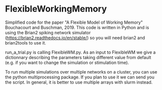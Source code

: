 # FlexibleWorkingMemory
Simplified code for the paper "A Flexible Model of Working Memory" Bouchacourt and Buschman, 2019.
This code is written in Python and is using the Brian2 spiking network simulator (https://brian2.readthedocs.io/en/stable/) so you will need brian2 and brian2tools to use it.

run_a_trial.py is calling FlexibleWM.py. As an input to FlexibleWM we give a dictionnary describing the parameters taking different value from default (e.g. if you want to change the simulation or stimulation time). 

To run multiple simulations over multiple networks on a cluster, you can use the python multiprocessing package. If you plan to use it we can send you the script. In general, it is better to use multiple arrays with slurm instead.



